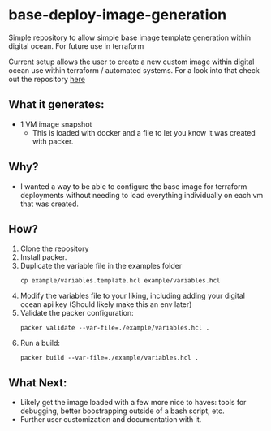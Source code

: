 # base-deploy-image-generation
Simple repository to allow simple base image template generation within digital ocean. For future use in terraform

Current setup allows the user to create a new custom image within digital ocean use within terraform / automated systems. For a look into that check out the repository [here](https://github.com/KaminFay/deploy-dev-env)

## What it generates:
- 1 VM image snapshot
    - This is loaded with docker and a file to let you know it was created with packer.

## Why?

- I wanted a way to be able to configure the base image for terraform deployments without needing to load everything individually on each vm that was created.

## How?

 1. Clone the repository
 2. Install packer.
 3. Duplicate the variable file in the examples folder
    ```
    cp example/variables.template.hcl example/variables.hcl
    ```
 4. Modify the variables file to your liking, including adding your digital ocean api key (Should likely make this an env later)
 5. Validate the packer configuration:
    ```
    packer validate --var-file=./example/variables.hcl .
    ```
6. Run a build:
    ```
    packer build --var-file=./example/variables.hcl .
    ```

## What Next:
- Likely get the image loaded with a few more nice to haves: tools for debugging, better boostrapping outside of a bash script, etc.
- Further user customization and documentation with it.